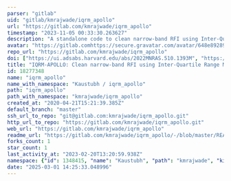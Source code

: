 ```yaml
---
parser: "gitlab"
uid: "gitlab/kmrajwade/iqrm_apollo"
url: "https://gitlab.com/kmrajwade/iqrm_apollo"
timestamp: "2023-11-05 00:33:30.263627"
description: "A standalone code to clean narrow-band RFI using Inter-Quartile Range Mitigation (IQRM) algorithm. The code works on SIGPROC format data and outputs a cleaned SIGRPOC format file. The output file is compatible with other standard pulsar software."
avatar: "https://gitlab.comhttps://secure.gravatar.com/avatar/648e89289ab11ca5c277fe72c1751910?s=80&d=identicon"
repo_url: "https://gitlab.com/kmrajwade/iqrm_apollo"
doi: ["https://ui.adsabs.harvard.edu/abs/2022MNRAS.510.1393M", "https://ui.adsabs.harvard.edu/abs/2023ascl.soft10009R/abstract"]
title: "IQRM-APOLLO: Clean narrow-band RFI using Inter-Quartile Range Mitigation (IQRM) algorithm"
id: 18277348
name: "iqrm_apollo"
name_with_namespace: "Kaustubh / iqrm_apollo"
path: "iqrm_apollo"
path_with_namespace: "kmrajwade/iqrm_apollo"
created_at: "2020-04-21T15:21:39.385Z"
default_branch: "master"
ssh_url_to_repo: "git@gitlab.com:kmrajwade/iqrm_apollo.git"
http_url_to_repo: "https://gitlab.com/kmrajwade/iqrm_apollo.git"
web_url: "https://gitlab.com/kmrajwade/iqrm_apollo"
readme_url: "https://gitlab.com/kmrajwade/iqrm_apollo/-/blob/master/README.md"
forks_count: 1
star_count: 1
last_activity_at: "2023-02-20T13:20:59.938Z"
namespace: {"id": 1348415, "name": "Kaustubh", "path": "kmrajwade", "kind": "user", "full_path": "kmrajwade", "parent_id": null, "avatar_url": "https://secure.gravatar.com/avatar/648e89289ab11ca5c277fe72c1751910?s=80&d=identicon", "web_url": "https://gitlab.com/kmrajwade"}
date: "2025-03-01 14:25:33.048996"
---
```

